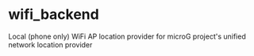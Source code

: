 wifi_backend
============

Local (phone only) WiFi AP location provider for microG project's unified network location provider
